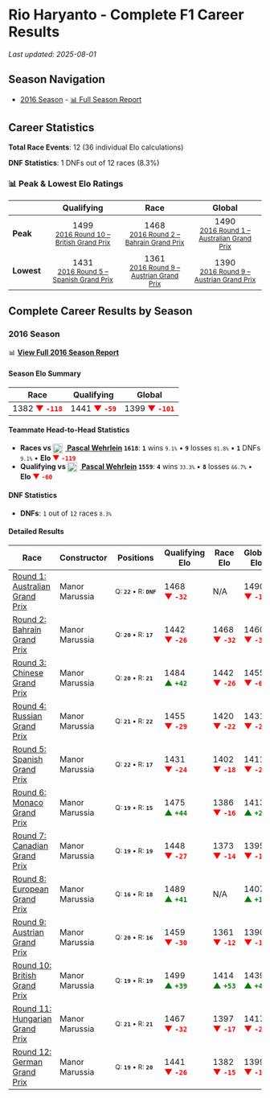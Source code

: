 # Rio Haryanto - Complete F1 Career Results

*Last updated: 2025-08-01*

## Season Navigation

- [2016 Season](#2016-season) - [📊 Full Season Report](../seasons/2016-season-report)

## Career Statistics

**Total Race Events**: 12 (36 individual Elo calculations)

**DNF Statistics**: 1 DNFs out of 12 races (8.3%)

### 📊 Peak & Lowest Elo Ratings

| &nbsp; | Qualifying | Race | Global |
|-------|------------|------|--------|
| **Peak** | <center> 1499 <br/><small> [2016 Round 10 – British Grand Prix](../seasons/2016-season-report#round-10-british-grand-prix) </small></center> | <center> 1468 <br/><small> [2016 Round 2 – Bahrain Grand Prix](../seasons/2016-season-report#round-2-bahrain-grand-prix) </small></center> | <center> 1490  <br/><small> [2016 Round 1 – Australian Grand Prix](../seasons/2016-season-report#round-1-australian-grand-prix) </small></center> |
| **Lowest** | <center> 1431 <br/><small> [2016 Round 5 – Spanish Grand Prix](../seasons/2016-season-report#round-5-spanish-grand-prix) </small></center> | <center> 1361 <br/><small> [2016 Round 9 – Austrian Grand Prix](../seasons/2016-season-report#round-9-austrian-grand-prix) </small></center> | <center> 1390 <br/><small> [2016 Round 9 – Austrian Grand Prix](../seasons/2016-season-report#round-9-austrian-grand-prix) </small></center> |


## Complete Career Results by Season

### 2016 Season

📊 **[View Full 2016 Season Report](../seasons/2016-season-report)**

#### Season Elo Summary

| Race | Qualifying | Global |
|------|------------|--------|
| 1382 **<span style="color: red;">▼&nbsp;`-118`</span>** | 1441 **<span style="color: red;">▼&nbsp;`-59`</span>** | 1399 **<span style="color: red;">▼&nbsp;`-101`</span>** |

#### Teammate Head-to-Head Statistics

- **Races vs [<img src="https://upload.wikimedia.org/wikipedia/commons/b/ba/Flag_of_Germany.svg" alt="Germany" width="20" height="auto" style="vertical-align: middle; margin-right: 5px;" onerror="this.outerHTML='🇩🇪'; this.style.marginRight='5px';"/> Pascal Wehrlein](pascal-wehrlein) `1618`**: **`1`** wins <small>`9.1%`</small> • **`9`** losses <small>`81.8%`</small> • **`1`** DNFs <small>`9.1%`</small> • **Elo <span style="color: red;">▼&nbsp;`-119`</span>**
- **Qualifying vs [<img src="https://upload.wikimedia.org/wikipedia/commons/b/ba/Flag_of_Germany.svg" alt="Germany" width="20" height="auto" style="vertical-align: middle; margin-right: 5px;" onerror="this.outerHTML='🇩🇪'; this.style.marginRight='5px';"/> Pascal Wehrlein](pascal-wehrlein) `1559`**: **`4`** wins <small>`33.3%`</small> • **`8`** losses <small>`66.7%`</small> • **Elo <span style="color: red;">▼&nbsp;`-60`</span>**

#### DNF Statistics

- **DNFs**: `1` out of `12` races <small>`8.3%`</small>

#### Detailed Results

| Race | Constructor | Positions | Qualifying Elo | Race Elo | Global Elo | Teammate |
|------|-------------|-----------|----------------|----------|------------|----------|
| [Round 1: Australian Grand Prix](../seasons/2016-season-report#round-1-australian-grand-prix) | Manor Marussia | <small>Q:&nbsp;**`22`**&nbsp;•&nbsp;R:&nbsp;**`DNF`**</small> | 1468 **<span style="color: red;">▼&nbsp;`-32`</span>** | N/A | 1490 **<span style="color: red;">▼&nbsp;`-10`</span>** | [<img src="https://upload.wikimedia.org/wikipedia/commons/b/ba/Flag_of_Germany.svg" alt="Germany" width="20" height="auto" style="vertical-align: middle; margin-right: 5px;" onerror="this.outerHTML='🇩🇪'; this.style.marginRight='5px';"/> Pascal Wehrlein](pascal-wehrlein)<br/><small>Q:&nbsp;**`21`**&nbsp;•&nbsp;R:&nbsp;**`16`**</small> |
| [Round 2: Bahrain Grand Prix](../seasons/2016-season-report#round-2-bahrain-grand-prix) | Manor Marussia | <small>Q:&nbsp;**`20`**&nbsp;•&nbsp;R:&nbsp;**`17`**</small> | 1442 **<span style="color: red;">▼&nbsp;`-26`</span>** | 1468 **<span style="color: red;">▼&nbsp;`-32`</span>** | 1460 **<span style="color: red;">▼&nbsp;`-30`</span>** | [<img src="https://upload.wikimedia.org/wikipedia/commons/b/ba/Flag_of_Germany.svg" alt="Germany" width="20" height="auto" style="vertical-align: middle; margin-right: 5px;" onerror="this.outerHTML='🇩🇪'; this.style.marginRight='5px';"/> Pascal Wehrlein](pascal-wehrlein)<br/><small>Q:&nbsp;**`16`**&nbsp;•&nbsp;R:&nbsp;**`13`**</small> |
| [Round 3: Chinese Grand Prix](../seasons/2016-season-report#round-3-chinese-grand-prix) | Manor Marussia | <small>Q:&nbsp;**`20`**&nbsp;•&nbsp;R:&nbsp;**`21`**</small> | 1484 **<span style="color: green;">▲&nbsp;`+42`</span>** | 1442 **<span style="color: red;">▼&nbsp;`-26`</span>** | 1455 **<span style="color: red;">▼&nbsp;`-6`</span>** | [<img src="https://upload.wikimedia.org/wikipedia/commons/b/ba/Flag_of_Germany.svg" alt="Germany" width="20" height="auto" style="vertical-align: middle; margin-right: 5px;" onerror="this.outerHTML='🇩🇪'; this.style.marginRight='5px';"/> Pascal Wehrlein](pascal-wehrlein)<br/><small>Q:&nbsp;**`21`**&nbsp;•&nbsp;R:&nbsp;**`18`**</small> |
| [Round 4: Russian Grand Prix](../seasons/2016-season-report#round-4-russian-grand-prix) | Manor Marussia | <small>Q:&nbsp;**`21`**&nbsp;•&nbsp;R:&nbsp;**`22`**</small> | 1455 **<span style="color: red;">▼&nbsp;`-29`</span>** | 1420 **<span style="color: red;">▼&nbsp;`-22`</span>** | 1431 **<span style="color: red;">▼&nbsp;`-24`</span>** | [<img src="https://upload.wikimedia.org/wikipedia/commons/b/ba/Flag_of_Germany.svg" alt="Germany" width="20" height="auto" style="vertical-align: middle; margin-right: 5px;" onerror="this.outerHTML='🇩🇪'; this.style.marginRight='5px';"/> Pascal Wehrlein](pascal-wehrlein)<br/><small>Q:&nbsp;**`20`**&nbsp;•&nbsp;R:&nbsp;**`18`**</small> |
| [Round 5: Spanish Grand Prix](../seasons/2016-season-report#round-5-spanish-grand-prix) | Manor Marussia | <small>Q:&nbsp;**`22`**&nbsp;•&nbsp;R:&nbsp;**`17`**</small> | 1431 **<span style="color: red;">▼&nbsp;`-24`</span>** | 1402 **<span style="color: red;">▼&nbsp;`-18`</span>** | 1411 **<span style="color: red;">▼&nbsp;`-20`</span>** | [<img src="https://upload.wikimedia.org/wikipedia/commons/b/ba/Flag_of_Germany.svg" alt="Germany" width="20" height="auto" style="vertical-align: middle; margin-right: 5px;" onerror="this.outerHTML='🇩🇪'; this.style.marginRight='5px';"/> Pascal Wehrlein](pascal-wehrlein)<br/><small>Q:&nbsp;**`21`**&nbsp;•&nbsp;R:&nbsp;**`16`**</small> |
| [Round 6: Monaco Grand Prix](../seasons/2016-season-report#round-6-monaco-grand-prix) | Manor Marussia | <small>Q:&nbsp;**`19`**&nbsp;•&nbsp;R:&nbsp;**`15`**</small> | 1475 **<span style="color: green;">▲&nbsp;`+44`</span>** | 1386 **<span style="color: red;">▼&nbsp;`-16`</span>** | 1413 **<span style="color: green;">▲&nbsp;`+2`</span>** | [<img src="https://upload.wikimedia.org/wikipedia/commons/b/ba/Flag_of_Germany.svg" alt="Germany" width="20" height="auto" style="vertical-align: middle; margin-right: 5px;" onerror="this.outerHTML='🇩🇪'; this.style.marginRight='5px';"/> Pascal Wehrlein](pascal-wehrlein)<br/><small>Q:&nbsp;**`20`**&nbsp;•&nbsp;R:&nbsp;**`14`**</small> |
| [Round 7: Canadian Grand Prix](../seasons/2016-season-report#round-7-canadian-grand-prix) | Manor Marussia | <small>Q:&nbsp;**`19`**&nbsp;•&nbsp;R:&nbsp;**`19`**</small> | 1448 **<span style="color: red;">▼&nbsp;`-27`</span>** | 1373 **<span style="color: red;">▼&nbsp;`-14`</span>** | 1395 **<span style="color: red;">▼&nbsp;`-18`</span>** | [<img src="https://upload.wikimedia.org/wikipedia/commons/b/ba/Flag_of_Germany.svg" alt="Germany" width="20" height="auto" style="vertical-align: middle; margin-right: 5px;" onerror="this.outerHTML='🇩🇪'; this.style.marginRight='5px';"/> Pascal Wehrlein](pascal-wehrlein)<br/><small>Q:&nbsp;**`17`**&nbsp;•&nbsp;R:&nbsp;**`17`**</small> |
| [Round 8: European Grand Prix](../seasons/2016-season-report#round-8-european-grand-prix) | Manor Marussia | <small>Q:&nbsp;**`16`**&nbsp;•&nbsp;R:&nbsp;**`18`**</small> | 1489 **<span style="color: green;">▲&nbsp;`+41`</span>** | N/A | 1407 **<span style="color: green;">▲&nbsp;`+12`</span>** | [<img src="https://upload.wikimedia.org/wikipedia/commons/b/ba/Flag_of_Germany.svg" alt="Germany" width="20" height="auto" style="vertical-align: middle; margin-right: 5px;" onerror="this.outerHTML='🇩🇪'; this.style.marginRight='5px';"/> Pascal Wehrlein](pascal-wehrlein)<br/><small>Q:&nbsp;**`17`**&nbsp;•&nbsp;R:&nbsp;**`DNF`**</small> |
| [Round 9: Austrian Grand Prix](../seasons/2016-season-report#round-9-austrian-grand-prix) | Manor Marussia | <small>Q:&nbsp;**`20`**&nbsp;•&nbsp;R:&nbsp;**`16`**</small> | 1459 **<span style="color: red;">▼&nbsp;`-30`</span>** | 1361 **<span style="color: red;">▼&nbsp;`-12`</span>** | 1390 **<span style="color: red;">▼&nbsp;`-17`</span>** | [<img src="https://upload.wikimedia.org/wikipedia/commons/b/ba/Flag_of_Germany.svg" alt="Germany" width="20" height="auto" style="vertical-align: middle; margin-right: 5px;" onerror="this.outerHTML='🇩🇪'; this.style.marginRight='5px';"/> Pascal Wehrlein](pascal-wehrlein)<br/><small>Q:&nbsp;**`12`**&nbsp;•&nbsp;R:&nbsp;**`10`**</small> |
| [Round 10: British Grand Prix](../seasons/2016-season-report#round-10-british-grand-prix) | Manor Marussia | <small>Q:&nbsp;**`19`**&nbsp;•&nbsp;R:&nbsp;**`19`**</small> | 1499 **<span style="color: green;">▲&nbsp;`+39`</span>** | 1414 **<span style="color: green;">▲&nbsp;`+53`</span>** | 1439 **<span style="color: green;">▲&nbsp;`+49`</span>** | [<img src="https://upload.wikimedia.org/wikipedia/commons/b/ba/Flag_of_Germany.svg" alt="Germany" width="20" height="auto" style="vertical-align: middle; margin-right: 5px;" onerror="this.outerHTML='🇩🇪'; this.style.marginRight='5px';"/> Pascal Wehrlein](pascal-wehrlein)<br/><small>Q:&nbsp;**`20`**&nbsp;•&nbsp;R:&nbsp;**`22`**</small> |
| [Round 11: Hungarian Grand Prix](../seasons/2016-season-report#round-11-hungarian-grand-prix) | Manor Marussia | <small>Q:&nbsp;**`21`**&nbsp;•&nbsp;R:&nbsp;**`21`**</small> | 1467 **<span style="color: red;">▼&nbsp;`-32`</span>** | 1397 **<span style="color: red;">▼&nbsp;`-17`</span>** | 1417 **<span style="color: red;">▼&nbsp;`-21`</span>** | [<img src="https://upload.wikimedia.org/wikipedia/commons/b/ba/Flag_of_Germany.svg" alt="Germany" width="20" height="auto" style="vertical-align: middle; margin-right: 5px;" onerror="this.outerHTML='🇩🇪'; this.style.marginRight='5px';"/> Pascal Wehrlein](pascal-wehrlein)<br/><small>Q:&nbsp;**`20`**&nbsp;•&nbsp;R:&nbsp;**`19`**</small> |
| [Round 12: German Grand Prix](../seasons/2016-season-report#round-12-german-grand-prix) | Manor Marussia | <small>Q:&nbsp;**`19`**&nbsp;•&nbsp;R:&nbsp;**`20`**</small> | 1441 **<span style="color: red;">▼&nbsp;`-26`</span>** | 1382 **<span style="color: red;">▼&nbsp;`-15`</span>** | 1399 **<span style="color: red;">▼&nbsp;`-18`</span>** | [<img src="https://upload.wikimedia.org/wikipedia/commons/b/ba/Flag_of_Germany.svg" alt="Germany" width="20" height="auto" style="vertical-align: middle; margin-right: 5px;" onerror="this.outerHTML='🇩🇪'; this.style.marginRight='5px';"/> Pascal Wehrlein](pascal-wehrlein)<br/><small>Q:&nbsp;**`17`**&nbsp;•&nbsp;R:&nbsp;**`17`**</small> |

